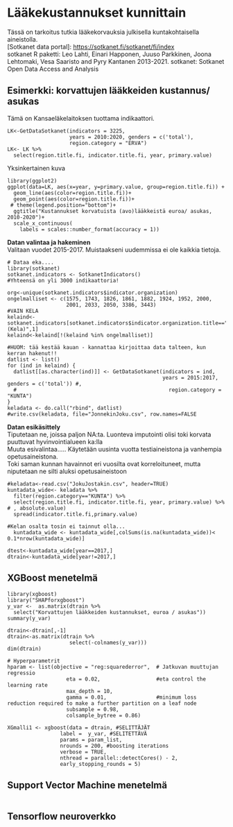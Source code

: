 # Lääkekustannukset kunnittain 

Tässä on tarkoitus tutkia lääkekorvauksia julkisella kuntakohtaisella aineistolla. <br>
[Sotkanet data portal]: https://sotkanet.fi/sotkanet/fi/index <br>
sotkanet R paketti:  Leo Lahti, Einari Happonen, Juuso Parkkinen, Joona Lehtomaki, Vesa Saaristo and Pyry
  Kantanen 2013-2021. sotkanet: Sotkanet Open Data Access and Analysis
  
## Esimerkki: korvattujen lääkkeiden kustannus/ asukas <br>
Tämä on Kansaeläkelaitoksen tuottama indikaattori.
```{r}
LK<-GetDataSotkanet(indicators = 3225, 
                    years = 2010:2020, genders = c('total'),
                    region.category = "ERVA")
LK<- LK %>%
  select(region.title.fi, indicator.title.fi, year, primary.value) 
```
Yksinkertainen kuva
```{r}
library(ggplot2)
ggplot(data=LK, aes(x=year, y=primary.value, group=region.title.fi)) +
  geom_line(aes(color=region.title.fi))+
  geom_point(aes(color=region.title.fi))+
 # theme(legend.position="bottom")+
  ggtitle("Kustannukset korvatuista (avo)lääkkeistä euroa/ asukas, 2010-2020")+
  scale_x_continuous(
    labels = scales::number_format(accuracy = 1))
```

**Datan valintaa ja hakeminen** <br>
Valitaan vuodet 2015-2017. Muistaakseni uudemmissa ei ole kaikkia tietoja.


```{r}
# Dataa eka.... 
library(sotkanet)
sotkanet.indicators <- SotkanetIndicators()
#Yhteensä on yli 3000 indikaattoria!

org<-unique(sotkanet.indicators$indicator.organization)
ongelmalliset <- c(1575, 1743, 1826, 1861, 1882, 1924, 1952, 2000, 
                   2001, 2033, 2050, 3386, 3443)
#VAIN KELA
kelaind<-sotkanet.indicators[sotkanet.indicators$indicator.organization.title=="Kansaneläkelaitos (Kela)",1]	
kelaind<-kelaind[!(kelaind %in% ongelmalliset)]

#HUOM: tää kestää kauan - kannattaa kirjoittaa data talteen, kun kerran hakenut!!
datlist <- list()
for (ind in kelaind) {
  datlist[[as.character(ind)]] <- GetDataSotkanet(indicators = ind, 
                                                  years = 2015:2017, genders = c('total')) #,
  #                                                 region.category = "KUNTA")
}
keladata <- do.call("rbind", datlist)
#write.csv(keladata, file="JonnekinJoku.csv", row.names=FALSE
```

**Datan esikäsittely** <br>
Tiputetaan ne, joissa paljon NA:ta. Luonteva imputointi olisi toki korvata puuttuvat hyvinvointialueen ka:lla <br>
Muuta esivalintaa.....
Käytetään uusinta vuotta testiaineistona ja vanhempia opetusaineistona. <br>
Toki saman kunnan havainnot eri vuosilta ovat korreloituneet, mutta niputetaan ne silti aluksi opetusaineistoon

```{r}
#keladata<-read.csv("JokuJostakin.csv", header=TRUE)
kuntadata_wide<- keladata %>%
  filter(region.category=="KUNTA") %>%
  select(region.title.fi, indicator.title.fi, year, primary.value) %>% # , absolute.value)
  spread(indicator.title.fi,primary.value)
  
#Kelan osalta tosin ei tainnut olla...
  kuntadata_wide <- kuntadata_wide[,colSums(is.na(kuntadata_wide))< 0.1*nrow(kuntadata_wide)]
  
dtest<-kuntadata_wide[year==2017,]
dtrain<-kuntadata_wide[year!=2017,]
```

## XGBoost menetelmä
```{r}
library(xgboost)
library("SHAPforxgboost")
y_var <-  as.matrix(dtrain %>%
  select("Korvattujen lääkkeiden kustannukset, euroa / asukas"))
summary(y_var)

dtrain<-dtrain[,-1]
dtrain<-as.matrix(dtrain %>%
                    select(-colnames(y_var)))
dim(dtrain)

# Hyperparametrit
hparam <- list(objective = "reg:squarederror",  # Jatkuvan muuttujan regressio
                   eta = 0.02,                  #eta control the learning rate
                   max_depth = 10,
                   gamma = 0.01,                #minimum loss reduction required to make a further partition on a leaf node
                   subsample = 0.98,
                   colsample_bytree = 0.86)

XGmalli1 <- xgboost(data = dtrain, #SELITTÄJÄT
                 label =  y_var, #SELITETTÄVÄ
                 params = param_list, 
                 nrounds = 200, #boosting iterations
                 verbose = TRUE, 
                 nthread = parallel::detectCores() - 2,
                 early_stopping_rounds = 5)
```

## Support Vector Machine menetelmä
```{r}
```
## Tensorflow neuroverkko
```{r}
```
